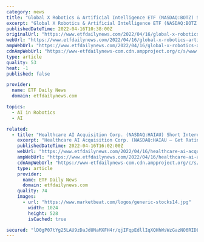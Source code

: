 ```yaml
---
category: news
title: "Global X Robotics & Artificial Intelligence ETF (NASDAQ:BOTZ) Sees Significant Growth in Short Interest"
excerpt: "Global X Robotics & Artificial Intelligence ETF (NASDAQ:BOTZ – Get Rating) was the target of a large growth in short interest in March. As of March 31st, there was short interest totalling 378,200 shares,"
publishedDateTime: 2022-04-16T10:38:00Z
originalUrl: "https://www.etfdailynews.com/2022/04/16/global-x-robotics-artificial-intelligence-etf-nasdaqbotz-sees-significant-growth-in-short-interest/"
webUrl: "https://www.etfdailynews.com/2022/04/16/global-x-robotics-artificial-intelligence-etf-nasdaqbotz-sees-significant-growth-in-short-interest/"
ampWebUrl: "https://www.etfdailynews.com/2022/04/16/global-x-robotics-artificial-intelligence-etf-nasdaqbotz-sees-significant-growth-in-short-interest/amp/"
cdnAmpWebUrl: "https://www-etfdailynews-com.cdn.ampproject.org/c/s/www.etfdailynews.com/2022/04/16/global-x-robotics-artificial-intelligence-etf-nasdaqbotz-sees-significant-growth-in-short-interest/amp/"
type: article
quality: 53
heat: -1
published: false

provider:
  name: ETF Daily News
  domain: etfdailynews.com

topics:
  - AI in Robotics
  - AI

related:
  - title: "Healthcare AI Acquisition Corp. (NASDAQ:HAIAU) Short Interest Update"
    excerpt: "Healthcare AI Acquisition Corp. (NASDAQ:HAIAU – Get Rating) was the target of a large decrease in short interest in the month of March. As of March 31st, there was short interest totalling 2,800 shares,"
    publishedDateTime: 2022-04-16T16:02:00Z
    webUrl: "https://www.etfdailynews.com/2022/04/16/healthcare-ai-acquisition-corp-nasdaqhaiau-short-interest-update/"
    ampWebUrl: "https://www.etfdailynews.com/2022/04/16/healthcare-ai-acquisition-corp-nasdaqhaiau-short-interest-update/amp/"
    cdnAmpWebUrl: "https://www-etfdailynews-com.cdn.ampproject.org/c/s/www.etfdailynews.com/2022/04/16/healthcare-ai-acquisition-corp-nasdaqhaiau-short-interest-update/amp/"
    type: article
    provider:
      name: ETF Daily News
      domain: etfdailynews.com
    quality: 74
    images:
      - url: "https://www.marketbeat.com/logos/generic-stocks14.jpg"
        width: 1024
        height: 528
        isCached: true

secured: "lD0gP07tYg25LAU9zDaJdUNaMXFH4r/qjIFqpEdllIqXQHhWsWzGazNO6RIDLb6VBRocEMM59KARcxDGR1gfFFVMymqFINFIJcdZLGyPjBAt7zQ4xm6VP4Qa3J6pVSoqcStKvPeqd60wCiUTddSf1ew+2aMQYuExYwO9scPexqHM2U9LkEZIo7qlQqEpqWPmPWtJRRkP/RAUdLhbTpi7hScXY7yn3AM0XoumhgUgYumZ5W+VgTkmXdwGYxlIZUhoMHaRcBJCI4TYX8WYEFD0m7b15VPTeVH13JtFIg27LqDGRcor1Z6e2KXpfhJCaebo97Wu3l74hyPHzz+ybPP0YzXtAhLep5TlbcduGqxOsHM=;jLB8jpSnET8ljwkeKdUnhQ=="
---
```


